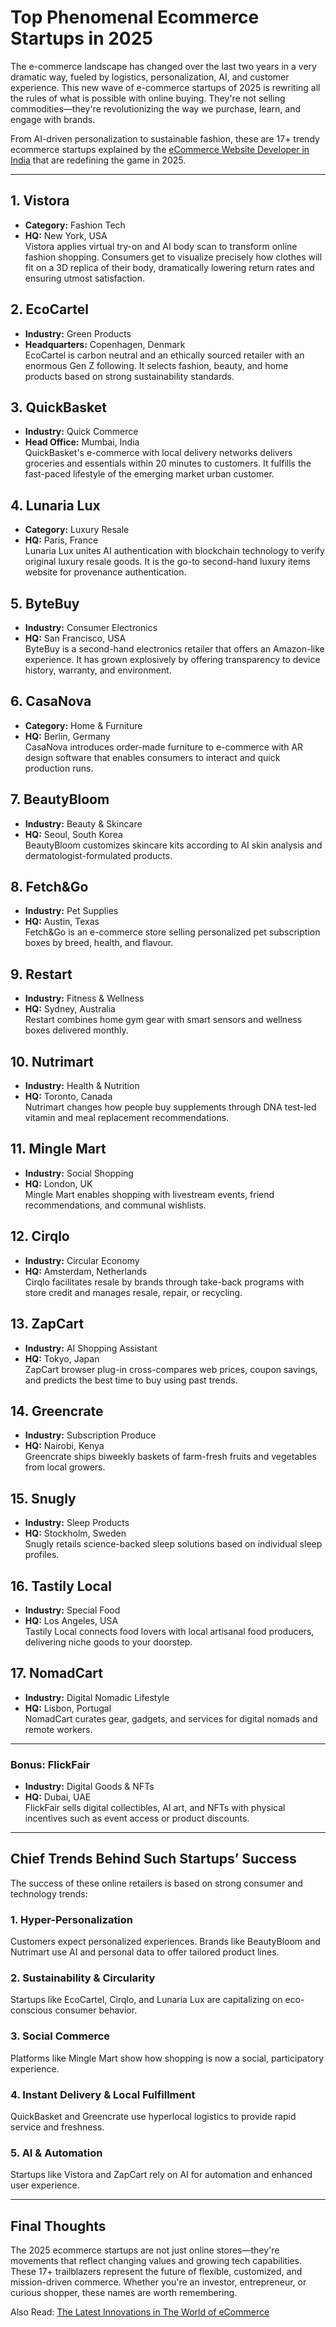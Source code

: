 # Top Phenomenal Ecommerce Startups in 2025

The e-commerce landscape has changed over the last two years in a very dramatic way, fueled by logistics, personalization, AI, and customer experience. This new wave of e-commerce startups of 2025 is rewriting all the rules of what is possible with online buying. They're not selling commodities—they're revolutionizing the way we purchase, learn, and engage with brands.

From AI-driven personalization to sustainable fashion, these are 17+ trendy ecommerce startups explained by the [eCommerce Website Developer in India](https://www.foduu.com/ecommerce-website-design-development-company) that are redefining the game in 2025.

---

## 1. Vistora
- **Category:** Fashion Tech  
- **HQ:** New York, USA  
Vistora applies virtual try-on and AI body scan to transform online fashion shopping. Consumers get to visualize precisely how clothes will fit on a 3D replica of their body, dramatically lowering return rates and ensuring utmost satisfaction.

## 2. EcoCartel
- **Industry:** Green Products  
- **Headquarters:** Copenhagen, Denmark  
EcoCartel is carbon neutral and an ethically sourced retailer with an enormous Gen Z following. It selects fashion, beauty, and home products based on strong sustainability standards.

## 3. QuickBasket
- **Industry:** Quick Commerce  
- **Head Office:** Mumbai, India  
QuickBasket's e-commerce with local delivery networks delivers groceries and essentials within 20 minutes to customers. It fulfills the fast-paced lifestyle of the emerging market urban customer.

## 4. Lunaria Lux
- **Category:** Luxury Resale  
- **HQ:** Paris, France  
Lunaria Lux unites AI authentication with blockchain technology to verify original luxury resale goods. It is the go-to second-hand luxury items website for provenance authentication.

## 5. ByteBuy
- **Industry:** Consumer Electronics  
- **HQ:** San Francisco, USA  
ByteBuy is a second-hand electronics retailer that offers an Amazon-like experience. It has grown explosively by offering transparency to device history, warranty, and environment.

## 6. CasaNova
- **Category:** Home & Furniture  
- **HQ:** Berlin, Germany  
CasaNova introduces order-made furniture to e-commerce with AR design software that enables consumers to interact and quick production runs.

## 7. BeautyBloom
- **Industry:** Beauty & Skincare  
- **HQ:** Seoul, South Korea  
BeautyBloom customizes skincare kits according to AI skin analysis and dermatologist-formulated products.

## 8. Fetch&Go
- **Industry:** Pet Supplies  
- **HQ:** Austin, Texas  
Fetch&Go is an e-commerce store selling personalized pet subscription boxes by breed, health, and flavour.

## 9. Restart
- **Industry:** Fitness & Wellness  
- **HQ:** Sydney, Australia  
Restart combines home gym gear with smart sensors and wellness boxes delivered monthly.

## 10. Nutrimart
- **Industry:** Health & Nutrition  
- **HQ:** Toronto, Canada  
Nutrimart changes how people buy supplements through DNA test-led vitamin and meal replacement recommendations.

## 11. Mingle Mart
- **Industry:** Social Shopping  
- **HQ:** London, UK  
Mingle Mart enables shopping with livestream events, friend recommendations, and communal wishlists.

## 12. Cirqlo
- **Industry:** Circular Economy  
- **HQ:** Amsterdam, Netherlands  
Cirqlo facilitates resale by brands through take-back programs with store credit and manages resale, repair, or recycling.

## 13. ZapCart
- **Industry:** AI Shopping Assistant  
- **HQ:** Tokyo, Japan  
ZapCart browser plug-in cross-compares web prices, coupon savings, and predicts the best time to buy using past trends.

## 14. Greencrate
- **Industry:** Subscription Produce  
- **HQ:** Nairobi, Kenya  
Greencrate ships biweekly baskets of farm-fresh fruits and vegetables from local growers.

## 15. Snugly
- **Industry:** Sleep Products  
- **HQ:** Stockholm, Sweden  
Snugly retails science-backed sleep solutions based on individual sleep profiles.

## 16. Tastily Local
- **Industry:** Special Food  
- **HQ:** Los Angeles, USA  
Tastily Local connects food lovers with local artisanal food producers, delivering niche goods to your doorstep.

## 17. NomadCart
- **Industry:** Digital Nomadic Lifestyle  
- **HQ:** Lisbon, Portugal  
NomadCart curates gear, gadgets, and services for digital nomads and remote workers.

---

### Bonus: FlickFair
- **Industry:** Digital Goods & NFTs  
- **HQ:** Dubai, UAE  
FlickFair sells digital collectibles, AI art, and NFTs with physical incentives such as event access or product discounts.

---

## Chief Trends Behind Such Startups’ Success

The success of these online retailers is based on strong consumer and technology trends:

### 1. Hyper-Personalization
Customers expect personalized experiences. Brands like BeautyBloom and Nutrimart use AI and personal data to offer tailored product lines.

### 2. Sustainability & Circularity
Startups like EcoCartel, Cirqlo, and Lunaria Lux are capitalizing on eco-conscious consumer behavior.

### 3. Social Commerce
Platforms like Mingle Mart show how shopping is now a social, participatory experience.

### 4. Instant Delivery & Local Fulfillment
QuickBasket and Greencrate use hyperlocal logistics to provide rapid service and freshness.

### 5. AI & Automation
Startups like Vistora and ZapCart rely on AI for automation and enhanced user experience.

---

## Final Thoughts

The 2025 ecommerce startups are not just online stores—they're movements that reflect changing values and growing tech capabilities. These 17+ trailblazers represent the future of flexible, customized, and mission-driven commerce. Whether you're an investor, entrepreneur, or curious shopper, these names are worth remembering.

Also Read: [The Latest Innovations in The World of eCommerce](https://foduuindia.blogspot.com/2025/05/the-latest-innovations-in-world-of.html)

